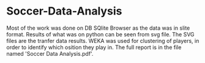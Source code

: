 # Soccer-Data-Analysis
Most of the work was done on DB SQlite Browser as the data was in slite format. Results of what was on python can be seen from svg file.
The SVG files are the tranfer data results. WEKA was used for clustering of players, in order to identify which osition they play in.
The full report is in the file named 'Soccer Data Analysis.pdf'.
